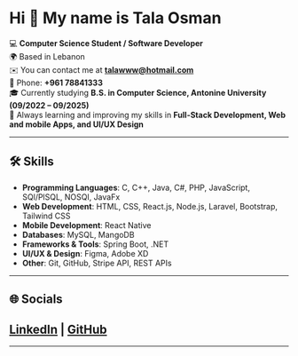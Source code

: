 # Hi 👋 My name is Tala Osman  

💻 **Computer Science Student / Software Developer**  
🌍 Based in Lebanon  
✉️ You can contact me at **talawww@hotmail.com**  
📱 Phone: **+961 78841333**  
🎓 Currently studying **B.S. in Computer Science, Antonine University (09/2022 – 09/2025)**  
🧠 Always learning and improving my skills in **Full-Stack Development, Web and mobile Apps, and UI/UX Design**  

---

## 🛠️ Skills  

- **Programming Languages**: C, C++, Java, C#, PHP, JavaScript, SQl/PlSQL, NOSQl, JavaFx
- **Web Development**: HTML, CSS, React.js, Node.js, Laravel, Bootstrap, Tailwind CSS  
- **Mobile Development**: React Native  
- **Databases**: MySQL, MangoDB  
- **Frameworks & Tools**: Spring Boot, .NET  
- **UI/UX & Design**: Figma, Adobe XD  
- **Other**: Git, GitHub, Stripe API, REST APIs

---

## 🌐 Socials  

[LinkedIn](https://www.linkedin.com/in/tala-osman-380412368) | [GitHub](https://github.com/talaosman)  
---


---


<!--
**talaosman/talaosman** is a ✨ _special_ ✨ repository because its `README.md` (this file) appears on your GitHub profile.

Here are some ideas to get you started:

- 🔭 I’m currently working on ...
- 🌱 I’m currently learning ...
- 👯 I’m looking to collaborate on ...
- 🤔 I’m looking for help with ...
- 💬 Ask me about ...
- 📫 How to reach me: ...
- 😄 Pronouns: ...
- ⚡ Fun fact: ...
-->
